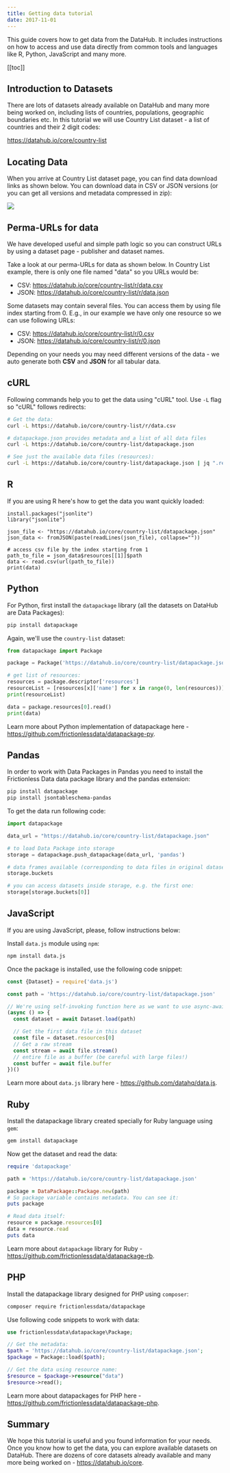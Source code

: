 ```yaml
---
title: Getting data tutorial
date: 2017-11-01
---
```


This guide covers how to get data from the DataHub. It includes instructions on how to access and use data directly from common tools and languages like R, Python, JavaScript and many more.

[[toc]]

## Introduction to Datasets

There are lots of datasets already available on DataHub and many more being worked on, including lists of countries, populations, geographic boundaries etc. In this tutorial we will use Country List dataset - a list of countries and their 2 digit codes:

https://datahub.io/core/country-list

## Locating Data

When you arrive at Country List dataset page, you can find data download links as shown below. You can download data in CSV or JSON versions (or you can get all versions and metadata compressed in zip):

![](/static/img/docs/download-links.png)

## Perma-URLs for data

We have developed useful and simple path logic so you can construct URLs by using a dataset page - publisher and dataset names.

Take a look at our perma-URLs for data as shown below. In Country List example, there is only one file named "data" so you URLs would be:

* CSV: https://datahub.io/core/country-list/r/data.csv
* JSON: https://datahub.io/core/country-list/r/data.json

Some datasets may contain several files. You can access them by using file index starting from 0. E.g., in our example we have only one resource so we can use following URLs:

* CSV: https://datahub.io/core/country-list/r/0.csv
* JSON: https://datahub.io/core/country-list/r/0.json

Depending on your needs you may need different versions of the data - we auto generate both **CSV** and **JSON** for all tabular data.

## cURL

Following commands help you to get the data using "cURL" tool. Use `-L` flag so "cURL" follows redirects:

```bash
# Get the data:
curl -L https://datahub.io/core/country-list/r/data.csv

# datapackage.json provides metadata and a list of all data files
curl -L https://datahub.io/core/country-list/datapackage.json

# See just the available data files (resources):
curl -L https://datahub.io/core/country-list/datapackage.json | jq ".resources"
```

## R

If you are using R here's how to get the data you want  quickly loaded:

```
install.packages("jsonlite")
library("jsonlite")

json_file <- "https://datahub.io/core/country-list/datapackage.json"
json_data <- fromJSON(paste(readLines(json_file), collapse=""))

# access csv file by the index starting from 1
path_to_file = json_data$resources[[1]]$path
data <- read.csv(url(path_to_file))
print(data)
```

## Python

For Python, first install the `datapackage` library (all the datasets on DataHub are Data Packages):

```bash
pip install datapackage
```

Again, we'll use the `country-list` dataset:

```python
from datapackage import Package

package = Package('https://datahub.io/core/country-list/datapackage.json')

# get list of resources:
resources = package.descriptor['resources']
resourceList = [resources[x]['name'] for x in range(0, len(resources))]
print(resourceList)

data = package.resources[0].read()
print(data)
```

Learn more about Python implementation of datapackage here - https://github.com/frictionlessdata/datapackage-py.

## Pandas

In order to work with Data Packages in Pandas you need to install the Frictionless Data data package library and the pandas extension:

```bash
pip install datapackage
pip install jsontableschema-pandas
```

To get the data run following code:

```python
import datapackage

data_url = "https://datahub.io/core/country-list/datapackage.json"

# to load Data Package into storage
storage = datapackage.push_datapackage(data_url, 'pandas')

# data frames available (corresponding to data files in original dataset)
storage.buckets

# you can access datasets inside storage, e.g. the first one:
storage[storage.buckets[0]]
```

## JavaScript

If you are using JavaScript, please, follow instructions below:

Install `data.js` module using `npm`:

```bash
npm install data.js
```

Once the package is installed, use the following code snippet:

```javascript
const {Dataset} = require('data.js')

const path = 'https://datahub.io/core/country-list/datapackage.json'

// We're using self-invoking function here as we want to use async-await syntax:
(async () => {
  const dataset = await Dataset.load(path)

  // Get the first data file in this dataset
  const file = dataset.resources[0]
  // Get a raw stream
  const stream = await file.stream()
  // entire file as a buffer (be careful with large files!)
  const buffer = await file.buffer
})()
```

Learn more about `data.js` library here - https://github.com/datahq/data.js.


## Ruby

Install the datapackage library created specially for Ruby language using `gem`:

```bash
gem install datapackage
```

Now get the dataset and read the data:

```ruby
require 'datapackage'

path = 'https://datahub.io/core/country-list/datapackage.json'

package = DataPackage::Package.new(path)
# So package variable contains metadata. You can see it:
puts package

# Read data itself:
resource = package.resources[0]
data = resource.read
puts data
```

Learn more about `datapackage` library for Ruby - https://github.com/frictionlessdata/datapackage-rb.

## PHP

Install the datapackage library designed for PHP using `composer`:

```bash
composer require frictionlessdata/datapackage
```

Use following code snippets to work with data:

```php
use frictionlessdata\datapackage\Package;

// Get the metadata:
$path = 'https://datahub.io/core/country-list/datapackage.json';
$package = Package::load($path);

// Get the data using resource name:
$resource = $package->resource("data")
$resource->read();
```

Learn more about datapackages for PHP here - https://github.com/frictionlessdata/datapackage-php.

## Summary

We hope this tutorial is useful and you found information for your needs. Once you know how to get the data, you can explore available datasets on DataHub. There are dozens of core datasets already available and many more being worked on - https://datahub.io/core.
